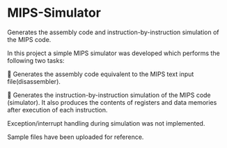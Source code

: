 MIPS-Simulator
==============

Generates the assembly code and instruction-by-instruction simulation of the MIPS code.

In this project a simple MIPS simulator was developed which performs the following two tasks:

 Generates the assembly code equivalent to the MIPS text input file(disassembler).

 Generates the instruction-by-instruction simulation of the MIPS code (simulator). 
It also produces the contents of registers and data memories after execution of each instruction. 

Exception/interrupt handling during simulation was not implemented.

Sample files have been uploaded for reference.
